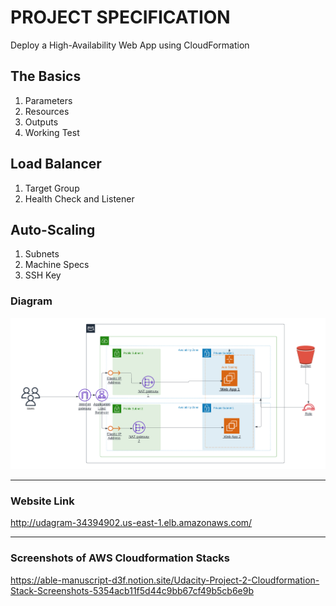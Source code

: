 # PROJECT SPECIFICATION
Deploy a High-Availability Web App using CloudFormation 
## The Basics
1. Parameters 
2. Resources
3. Outputs
4. Working Test
## Load Balancer
1. Target Group
2. Health Check and Listener
## Auto-Scaling
1. Subnets
2. Machine Specs
3. SSH Key

### Diagram
![image info](./img/web-app-arch.png)

---
### Website Link
http://udagram-34394902.us-east-1.elb.amazonaws.com/

---
### Screenshots of AWS Cloudformation Stacks
https://able-manuscript-d3f.notion.site/Udacity-Project-2-Cloudformation-Stack-Screenshots-5354acb11f5d44c9bb67cf49b5cb6e9b
